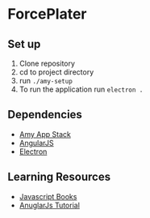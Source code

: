 # ForcePlater
## Set up
1. Clone repository
2. cd to project directory
3. run `./amy-setup`
4. To run the application run `electron .`

## Dependencies
- [Amy App Stack](https://github.com/develephant/Amy)
- [AngularJS](https://angularjs.org/)
- [Electron](http://electron.atom.io/)


## Learning Resources
- [Javascript Books](https://github.com/getify/You-Dont-Know-JS)
- [AnuglarJs Tutorial](https://thinkster.io/a-better-way-to-learn-angularjs)
